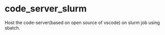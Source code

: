# code_server_slurm
Host the code-server(based on open source of vscode) on slurm job using sbatch.
